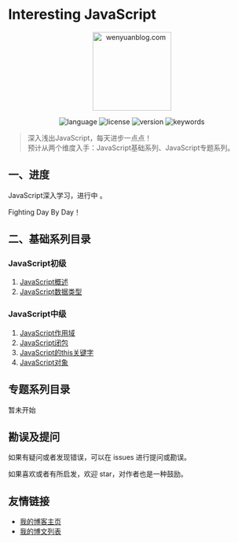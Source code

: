 # Interesting JavaScript

<p align="center">
  <img src="https://www.wenyuanblog.com/medias/logo/javascript.png" alt="wenyuanblog.com" width="160" hegiht="160"/>
</p>

<p align="center">
  <img alt="language" src="https://img.shields.io/badge/language-md-brightgreen.svg?style=flat-square">
  <img alt="license" src="https://img.shields.io/badge/license-MIT-green.svg?style=flat-square">
  <img alt="version" src="https://img.shields.io/badge/version-2020-blue.svg?style=flat-square">
  <img alt="keywords" src="https://img.shields.io/badge/keywords-javascript-blue.svg?style=flat-square">
</p>

> 深入浅出JavaScript，每天进步一点点！  
> 预计从两个维度入手：JavaScript基础系列、JavaScript专题系列。

## 一、进度
JavaScript深入学习，进行中 。

Fighting Day By Day！


## 二、基础系列目录

### JavaScript初级

1. [JavaScript概述](https://github.com/winyuan/head-frist-javascript/blob/master/articles/深入系列/JavaScript概述.md)  
2. [JavaScript数据类型](https://github.com/winyuan/head-frist-javascript/blob/master/articles/深入系列/JavaScript深入之数据类型.md)  

### JavaScript中级

1. [JavaScript作用域](https://github.com/winyuan/head-frist-javascript/blob/master/articles/深入系列/JavaScript深入之作用域.md)  
2. [JavaScript闭包](https://github.com/winyuan/head-frist-javascript/blob/master/articles/深入系列/JavaScript深入之闭包.md)  
3. [JavaScript的this关键字](https://github.com/winyuan/head-frist-javascript/blob/master/articles/深入系列/JavaScript深入之this关键字.md)  
4. [JavaScript对象](https://github.com/winyuan/head-frist-javascript/blob/master/articles/深入系列/JavaScript深入之对象.md)   

## 专题系列目录
暂未开始

## 勘误及提问
如果有疑问或者发现错误，可以在 issues 进行提问或勘误。

如果喜欢或者有所启发，欢迎 star，对作者也是一种鼓励。

## 友情链接
* [我的博客主页](https://www.wenyuanblog.com/)
* [我的博文列表](https://github.com/winyuan/blog)
